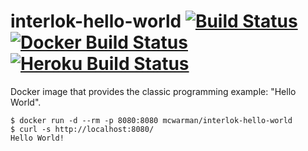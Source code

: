# interlok-hello-world [![Build Status](https://travis-ci.org/mcwarman/interlok-hello-world.svg?branch=master)](https://travis-ci.org/mcwarman/interlok-hello-world) [![Docker Build Status](https://img.shields.io/docker/build/mcwarman/interlok-hello-world.svg)](https://hub.docker.com/r/mcwarman/interlok-hello-world/) [![Heroku Build Status](https://heroku-badge.herokuapp.com/?app=interlok-hello-world&svg=1)](https://interlok-hello-world.herokuapp.com/)

Docker image that provides the classic programming example: "Hello World".

```
$ docker run -d --rm -p 8080:8080 mcwarman/interlok-hello-world
$ curl -s http://localhost:8080/
Hello World!
```

